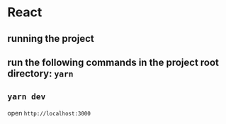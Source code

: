 # React
## running the project

run the following commands in the project root directory:
```yarn```
-
```yarn dev```
-
open ```http://localhost:3000```
